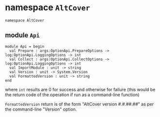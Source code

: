 
# namespace `AltCover`
```
namespace AltCover
```
## module `Api`
```
module Api = begin
  val Prepare : args:OptionApi.PrepareOptions -> log:OptionApi.LoggingOptions -> int
  val Collect : args:OptionApi.CollectOptions -> log:OptionApi.LoggingOptions -> int
  val ImportModule : unit -> string
  val Version : unit -> System.Version
  val FormattedVersion : unit -> string
end
```

where `int` results are 0 for success and otherwise for failure (this would be the return code of the operation if run as a command-line function)

`FormattedVersion` return is of the form "AltCover version #.#.##.##" as per the command-line "Version" option.

